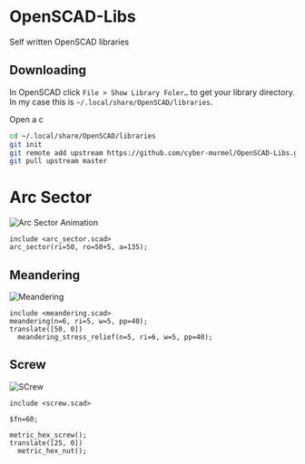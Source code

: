 # OpenSCAD-Libs
Self written OpenSCAD libraries

## Downloading
In OpenSCAD click `File > Show Library Foler…` to get your library directory.
In my case this is `~/.local/share/OpenSCAD/libraries`.

Open a c
```bash
cd ~/.local/share/OpenSCAD/libraries
git init
git remote add upstream https://github.com/cyber-murmel/OpenSCAD-Libs.git
git pull upstream master
```

# Arc Sector
![Arc Sector Animation](../assets/arc_sector.gif?raw=true)
```scad
include <arc_sector.scad>
arc_sector(ri=50, ro=50+5, a=135);
```

## Meandering
![Meandering](../assets/meandering.png)
```scad
include <meandering.scad>
meandering(n=6, ri=5, w=5, pp=40);
translate([50, 0])
  meandering_stress_relief(n=5, ri=6, w=5, pp=40);
```

## Screw
![SCrew](../assets/screw.png)
```scad
include <screw.scad>

$fn=60;

metric_hex_screw();
translate([25, 0])
  metric_hex_nut();
```
